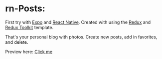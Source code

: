 # rn-Posts:
First try with [Expo](https://expo.io) and [React Native](https://reactnative.dev/). Created with using the [Redux](https://redux.js.org/) and [Redux Toolkit](https://redux-toolkit.js.org/) template.

That's your personal blog with photos. Create new posts, add in favorites, and delete.

Preview here: [Click me](https://expo.io/@xoxxloma/rn-self-posts)